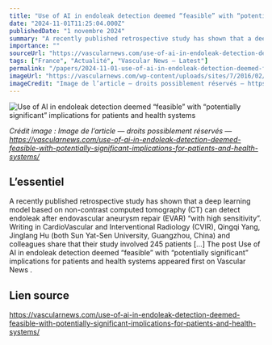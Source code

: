 ```yaml
---
title: "Use of AI in endoleak detection deemed “feasible” with “potentially significant” implications for patients and health systems"
date: "2024-11-01T11:25:04.000Z"
publishedDate: "1 novembre 2024"
summary: "A recently published retrospective study has shown that a deep learning model based on non-contrast computed tomography (CT) can detect endoleak after endovascular aneurysm repair (EVAR) “with high sensitivity”. Writing in CardioVascular and Interventional Radiology (CVIR), Qingqi Yang, Jinglang Hu (both Sun Yat-Sen University, Guangzhou, China) and colleagues share that their study involved 245 patients [&#8230;] The post Use of AI in endoleak detection deemed “feasible” with “potentially significant” implications for patients and health systems appeared first on Vascular News ."
importance: ""
sourceUrl: "https://vascularnews.com/use-of-ai-in-endoleak-detection-deemed-feasible-with-potentially-significant-implications-for-patients-and-health-systems/"
tags: ["France", "Actualité", "Vascular News — Latest"]
permalink: "/papers/2024-11-01-use-of-ai-in-endoleak-detection-deemed-feasible-with-potentially-significant-implications-for-patients-and-health-systems"
imageUrl: "https://vascularnews.com/wp-content/uploads/sites/7/2016/02/aaa_main.jpg"
imageCredit: "Image de l’article — droits possiblement réservés — https://vascularnews.com/use-of-ai-in-endoleak-detection-deemed-feasible-with-potentially-significant-implications-for-patients-and-health-systems/"
---
```


![Use of AI in endoleak detection deemed “feasible” with “potentially significant” implications for patients and health systems](https://vascularnews.com/wp-content/uploads/sites/7/2016/02/aaa_main.jpg)

*Crédit image : Image de l’article — droits possiblement réservés — https://vascularnews.com/use-of-ai-in-endoleak-detection-deemed-feasible-with-potentially-significant-implications-for-patients-and-health-systems/*

## L’essentiel

A recently published retrospective study has shown that a deep learning model based on non-contrast computed tomography (CT) can detect endoleak after endovascular aneurysm repair (EVAR) “with high sensitivity”. Writing in CardioVascular and Interventional Radiology (CVIR), Qingqi Yang, Jinglang Hu (both Sun Yat-Sen University, Guangzhou, China) and colleagues share that their study involved 245 patients [&#8230;] The post Use of AI in endoleak detection deemed “feasible” with “potentially significant” implications for patients and health systems appeared first on Vascular News .

## Lien source

https://vascularnews.com/use-of-ai-in-endoleak-detection-deemed-feasible-with-potentially-significant-implications-for-patients-and-health-systems/
